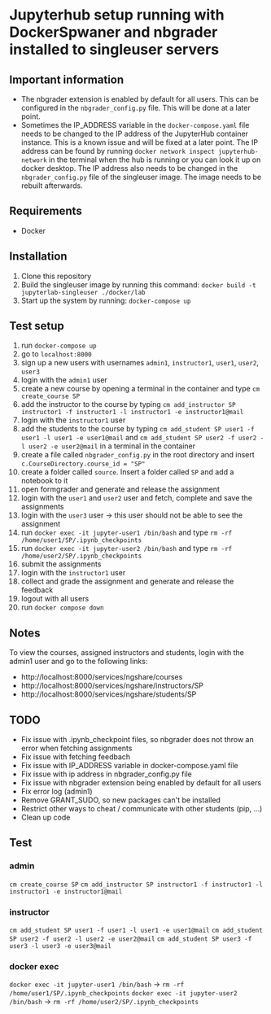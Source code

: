 # Jupyterhub setup running with DockerSpwaner and nbgrader installed to singleuser servers

## Important information

- The nbgrader extension is enabled by default for all users. This can be configured in the `nbgrader_config.py` file. This will be done at a later point.
- Sometimes the IP_ADDRESS variable in the `docker-compose.yaml` file needs to be changed to the IP address of the JupyterHub container instance. This is a known issue and will be fixed at a later point. The IP address can be found by running `docker network inspect jupyterhub-network` in the terminal when the hub is running or you can look it up on docker desktop.
  The IP address also needs to be changed in the `nbgrader_config.py` file of the singleuser image. The image needs to be rebuilt afterwards.

## Requirements

- Docker

## Installation

1. Clone this repository
2. Build the singleuser image by running this command: `docker build -t jupyterlab-singleuser ./docker/lab`
3. Start up the system by running: `docker-compose up`

## Test setup

1. run `docker-compose up`
2. go to `localhost:8000`
3. sign up a new users with usernames `admin1`, `instructor1`, `user1`, `user2`, `user3`
4. login with the `admin1` user
5. create a new course by opening a terminal in the container and type `cm create_course SP`
6. add the instructor to the course by typing `cm add_instructor SP instructor1 -f instructor1 -l instructor1 -e instructor1@mail`
7. login with the `instructor1` user
8. add the students to the course by typing `cm add_student SP user1 -f user1 -l user1 -e user1@mail` and `cm add_student SP user2 -f user2 -l user2 -e user2@mail` in a terminal in the container
9. create a file called `nbgrader_config.py` in the root directory and insert `c.CourseDirectory.course_id = "SP"`
10. create a folder called `source`. Insert a folder called `SP` and add a notebook to it
11. open formgrader and generate and release the assignment
12. login with the `user1` and `user2` user and fetch, complete and save the assignments
13. login with the `user3` user -> this user should not be able to see the assignment
14. run `docker exec -it jupyter-user1 /bin/bash` and type `rm -rf /home/user1/SP/.ipynb_checkpoints`
15. run `docker exec -it jupyter-user2 /bin/bash` and type `rm -rf /home/user2/SP/.ipynb_checkpoints`
16. submit the assignments
17. login with the `instructor1` user
18. collect and grade the assignment and generate and release the feedback
19. logout with all users
20. run `docker compose down`

## Notes

To view the courses, assigned instructors and students, login with the admin1 user and go to the following links:

- http://localhost:8000/services/ngshare/courses
- http://localhost:8000/services/ngshare/instructors/SP
- http://localhost:8000/services/ngshare/students/SP

## TODO

- Fix issue with .ipynb_checkpoint files, so nbgrader does not throw an error when fetching assignments
- Fix issue with fetching feedbach
- Fix issue with IP_ADDRESS variable in docker-compose.yaml file
- Fix issue with ip address in nbgrader_config.py file
- Fix issue with nbgrader extension being enabled by default for all users
- Fix error log (admin1)
- Remove GRANT_SUDO, so new packages can't be installed
- Restrict other ways to cheat / communicate with other students (pip, ...)
- Clean up code

## Test

### admin

`cm create_course SP`
`cm add_instructor SP instructor1 -f instructor1 -l instructor1 -e instructor1@mail`

### instructor

`cm add_student SP user1 -f user1 -l user1 -e user1@mail`
`cm add_student SP user2 -f user2 -l user2 -e user2@mail`
`cm add_student SP user3 -f user3 -l user3 -e user3@mail`

### docker exec

`docker exec -it jupyter-user1 /bin/bash` -> `rm -rf /home/user1/SP/.ipynb_checkpoints`
`docker exec -it jupyter-user2 /bin/bash` -> `rm -rf /home/user2/SP/.ipynb_checkpoints`
